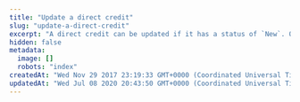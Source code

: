 ```yaml
---
title: "Update a direct credit"
slug: "update-a-direct-credit"
excerpt: "A direct credit can be updated if it has a status of `New`. Once direct credits have been submitted to the financial institution, they are locked and can only be updated by the Fat Zebra system."
hidden: false
metadata: 
  image: []
  robots: "index"
createdAt: "Wed Nov 29 2017 23:19:33 GMT+0000 (Coordinated Universal Time)"
updatedAt: "Wed Jul 08 2020 20:43:50 GMT+0000 (Coordinated Universal Time)"
---
```

